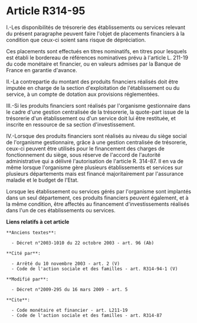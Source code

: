 # Article R314-95

I.-Les disponibilités de trésorerie des établissements ou services relevant du présent paragraphe peuvent faire l'objet de
placements financiers à la condition que ceux-ci soient sans risque de dépréciation. 

Ces placements sont effectués en titres nominatifs, en titres pour lesquels est établi le bordereau de références nominatives
prévu à l'article L. 211-19 du code monétaire et financier, ou en valeurs admises par la Banque de France en garantie
d'avance. 

II.-La contrepartie du montant des produits financiers réalisés doit être imputée en charge de la section d'exploitation de
l'établissement ou du service, à un compte de dotation aux provisions réglementées. 

III.-Si les produits financiers sont réalisés par l'organisme gestionnaire dans le cadre d'une gestion centralisée de la
trésorerie, la quote-part issue de la trésorerie d'un établissement ou d'un service doit lui être restituée, et inscrite en
ressource de sa section d'investissement. 

IV.-Lorsque des produits financiers sont réalisés au niveau du siège social de l'organisme gestionnaire, grâce à une gestion
centralisée de trésorerie, ceux-ci peuvent être utilisés pour le financement des charges de fonctionnement du siège, sous
réserve de l'accord de l'autorité administrative qui a délivré l'autorisation de l'article R. 314-87. Il en va de même
lorsque l'organisme gère plusieurs établissements et services sur plusieurs départements mais est financé majoritairement par
l'assurance maladie et le budget de l'Etat. 

Lorsque les établissement ou services gérés par l'organisme sont implantés dans un seul département, ces produits financiers
peuvent également, et à la même condition, être affectés au financement d'investissements réalisés dans l'un de ces
établissements ou services.

**Liens relatifs à cet article**

	**Anciens textes**:

	  - Décret n°2003-1010 du 22 octobre 2003 - art. 96 (Ab)

	**Cité par**:

	  - Arrêté du 10 novembre 2003 - art. 2 (V)
	  - Code de l'action sociale et des familles - art. R314-94-1 (V)

	**Modifié par**:

	  - Décret n°2009-295 du 16 mars 2009 - art. 5

	**Cite**:

	  - Code monétaire et financier - art. L211-19
	  - Code de l'action sociale et des familles - art. R314-87
